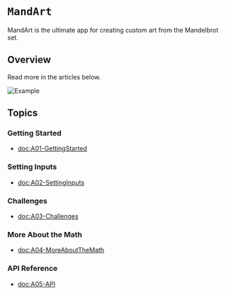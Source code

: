 # ``MandArt``

MandArt is the ultimate app for creating custom art from the Mandelbrot set. 

## Overview

Read more in the articles below.

![Example](mandart.png)

## Topics


### Getting Started

- <doc:A01-GettingStarted>

### Setting Inputs

- <doc:A02-SettingInputs>

### Challenges

- <doc:A03-Challenges>

### More About the Math

- <doc:A04-MoreAboutTheMath>

### API Reference 

- <doc:A05-API>

